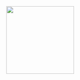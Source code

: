 
<!--
**adrielecolossi/adrielecolossi** is a ✨ _special_ ✨ repository because its `README.md` (this file) appears on your GitHub profile.

Here are some ideas to get you started:

- 🔭 I’m currently working on ...
- 🌱 I’m currently learning ...
- 👯 I’m looking to collaborate on ...
- 🤔 I’m looking for help with ...
- 💬 Ask me about ...
- 📫 How to reach me: ...
- 😄 Pronouns: ...
- ⚡ Fun fact: ...
-->
<a href="https://github.com/adrielecolossi">
  <img height="180em" src="https://github-readme-stats.vercel.app/api/top-langs/?username=adrielecolossi&hide=smarty,hack,python,ejs&langs_count=6&size_weight=0.5&count_weight=0.7&theme=transparent" />
</a>

